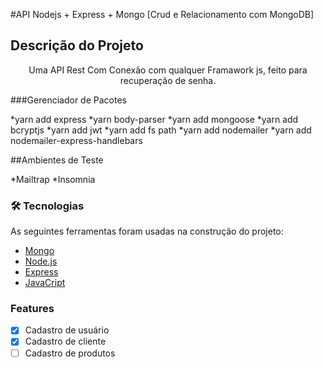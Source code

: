  #API Nodejs + Express + Mongo [Crud e Relacionamento com MongoDB]


## Descrição do Projeto
<p align="center">Uma API Rest Com Conexão com qualquer Framawork js, feito para recuperação de 
senha.</p>


###Gerenciador de Pacotes 

*yarn add express 
*yarn body-parser 
*yarn add mongoose
*yarn add bcryptjs
*yarn add jwt
*yarn add fs path 
*yarn add nodemailer 
*yarn add nodemailer-express-handlebars

##Ambientes de Teste

*Mailtrap
*Insomnia



### 🛠 Tecnologias

As seguintes ferramentas foram usadas na construção do projeto:

- [Mongo](https://mongo.com/)
- [Node.js](https://nodejs.org/en/)
- [Express](https://express.com/)
- [JavaCript](https://www.javacript.com/)



### Features

- [x] Cadastro de usuário
- [x] Cadastro de cliente
- [ ] Cadastro de produtos
